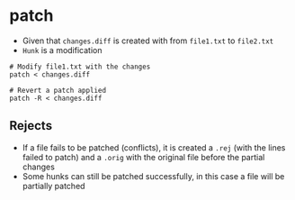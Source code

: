 # patch

- Given that `changes.diff` is created with from `file1.txt` to `file2.txt`
- `Hunk` is a modification

```shell
# Modify file1.txt with the changes
patch < changes.diff

# Revert a patch applied
patch -R < changes.diff
```

## Rejects

- If a file fails to be patched (conflicts), it is created a `.rej` (with the lines failed to patch) and a `.orig` with the original file before the partial changes
- Some hunks can still be patched successfully, in this case a file will be partially patched
